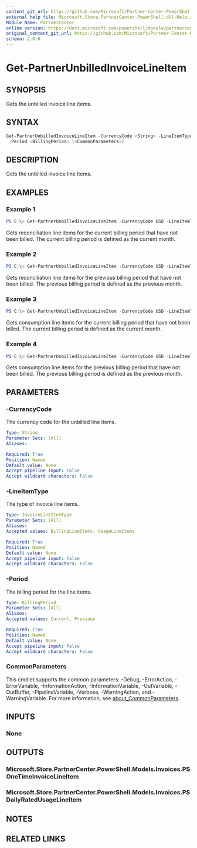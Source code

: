 ```yaml
---
content_git_url: https://github.com/Microsoft/Partner-Center-PowerShell/blob/master/docs/help/Get-PartnerUnbilledInvoiceLineItem.md
external help file: Microsoft.Store.PartnerCenter.PowerShell.dll-Help.xml
Module Name: PartnerCenter
online version: https://docs.microsoft.com/powershell/module/partnercenter/Get-PartnerUnbilledInvoiceLineItem
original_content_git_url: https://github.com/Microsoft/Partner-Center-PowerShell/blob/master/docs/help/Get-PartnerUnbilledInvoiceLineItem.md
schema: 2.0.0
---
```


# Get-PartnerUnbilledInvoiceLineItem

## SYNOPSIS
Gets the unbilled invoice line items.

## SYNTAX

```powershell
Get-PartnerUnbilledInvoiceLineItem -CurrencyCode <String> -LineItemType <InvoiceLineItemType>
 -Period <BillingPeriod> [<CommonParameters>]
```

## DESCRIPTION
Gets the unbilled invoice line items.

## EXAMPLES

### Example 1
```powershell
PS C:\> Get-PartnerUnbilledInvoiceLineItem -CurrencyCode USD -LineItemType BillingLineItems -Period Current
```

Gets reconciliation line items for the current billing period that have not been billed. The current billing period is defined as the current month.

### Example 2
```powershell
PS C:\> Get-PartnerUnbilledInvoiceLineItem -CurrencyCode USD -LineItemType BillingLineItems -Period Previous
```

Gets reconciliation line items for the previous billing period that have not been billed. The previous billing period is defined as the previous month.

### Example 3
```powershell
PS C:\> Get-PartnerUnbilledInvoiceLineItem -CurrencyCode USD -LineItemType UsageLineItems -Period Current
```

Gets consumption line items for the current billing period that have not been billed. The current billing period is defined as the current month.

### Example 4
```powershell
PS C:\> Get-PartnerUnbilledInvoiceLineItem -CurrencyCode USD -LineItemType UsageLineItems -Period Previous
```

Gets consumption line items for the previous billing period that have not been billed. The previous billing period is defined as the previous month.

## PARAMETERS

### -CurrencyCode
The currency code for the unbilled line items.

```yaml
Type: String
Parameter Sets: (All)
Aliases:

Required: True
Position: Named
Default value: None
Accept pipeline input: False
Accept wildcard characters: False
```

### -LineItemType
The type of invoice line items.

```yaml
Type: InvoiceLineItemType
Parameter Sets: (All)
Aliases:
Accepted values: BillingLineItems, UsageLineItems

Required: True
Position: Named
Default value: None
Accept pipeline input: False
Accept wildcard characters: False
```

### -Period
The billing period for the line items.

```yaml
Type: BillingPeriod
Parameter Sets: (All)
Aliases:
Accepted values: Current, Previous

Required: True
Position: Named
Default value: None
Accept pipeline input: False
Accept wildcard characters: False
```

### CommonParameters
This cmdlet supports the common parameters: -Debug, -ErrorAction, -ErrorVariable, -InformationAction, -InformationVariable, -OutVariable, -OutBuffer, -PipelineVariable, -Verbose, -WarningAction, and -WarningVariable. For more information, see [about_CommonParameters](http://go.microsoft.com/fwlink/?LinkID=113216).

## INPUTS

### None

## OUTPUTS

### Microsoft.Store.PartnerCenter.PowerShell.Models.Invoices.PSOneTimeInvoiceLineItem

### Microsoft.Store.PartnerCenter.PowerShell.Models.Invoices.PSDailyRatedUsageLineItem

## NOTES

## RELATED LINKS
